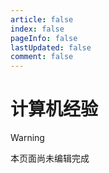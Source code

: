 ```yaml
---
article: false
index: false
pageInfo: false
lastUpdated: false
comment: false
---
```


# 计算机经验

> [!warning]
> 本页面尚未编辑完成